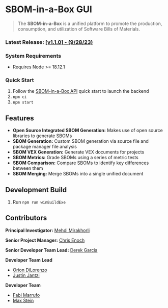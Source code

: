 # SBOM-in-a-Box GUI

> The **SBOM-in-a-Box** is a unified platform to promote the
> production, consumption, and utilization of Software Bills of Materials.


### Latest Release: [[v1.1.0] - (9/28/23)](doc/changelog.md)

### System Requirements

- Requires Node >= 18.12.1

### Quick Start

1. Follow the [SBOM-in-a-Box API](https://github.com/SoftwareDesignLab/SVIP/tree/main#quick-start) quick start to launch the backend
2. `npm ci`
3. `npm start`

## Features

- **Open Source Integrated SBOM Generation:** Makes use of open source libraries to generate SBOMs
- **SBOM Generation:** Custom SBOM generation via source file and package manager file analysis
- **SBOM VEX Generation:** Generate VEX documents for projects
- **SBOM Metrics:** Grade SBOMs using a series of metric tests
- **SBOM Comparison:** Compare SBOMs to identify key differences between them
- **SBOM Merging:** Merge SBOMs into a single unified document


## Development Build

1. Run `npm run winBuildExe`

## Contributors

**Principal Investigator:** [Mehdi Mirakhorli](mailto:mxmvse@rit.edu)

**Senior Project Manager:** [Chris Enoch](mailto:ctevse@rit.edu)

**Senior Developer Team Lead:** [Derek Garcia](mailto:dlg1206@rit.edu)

**Developer Team Lead**

- [Orion DiLorenzo](mailto:tnd3015@rit.edu)
- [Justin Jantzi](mailto:jwj7297@rit.edu)

**Developer Team**

- [Fabi Marrufo](mailto:fm8191@rit.edu)
- [Max Stein](mailto:mhs8558@rit.edu)

